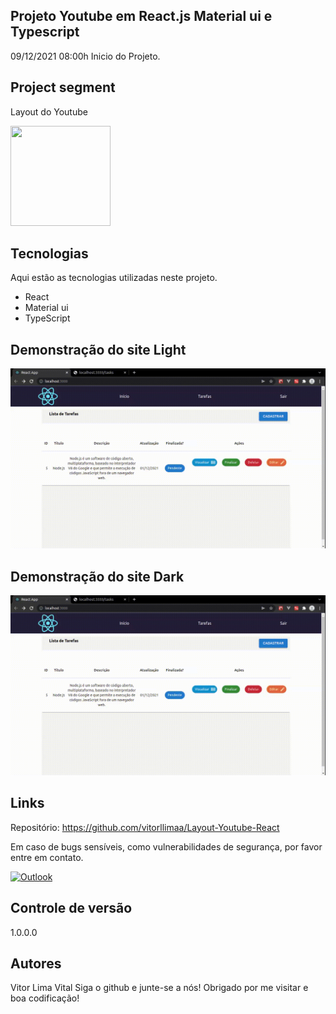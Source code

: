 ## Projeto Youtube em React.js Material ui e Typescript

09/12/2021 08:00h Inicio do Projeto.

## Project segment
Layout do Youtube

<img src="https://emojipedia-us.s3.dualstack.us-west-1.amazonaws.com/thumbs/320/apple/285/movie-camera_1f3a5.png" width="160" height="160">

## Tecnologias
Aqui estão as tecnologias utilizadas neste projeto.

* React
* Material ui
* TypeScript


## Demonstração do site Light
![Homepage image](https://github.com/vitorllimaa/Projeto-CRUD-React/blob/master/public/git_project.gif?raw=true)

## Demonstração do site Dark
![Homepage image](https://github.com/vitorllimaa/Projeto-CRUD-React/blob/master/public/git_project.gif?raw=true)

## Links
Repositório: https://github.com/vitorllimaa/Layout-Youtube-React

Em caso de bugs sensíveis, como vulnerabilidades de segurança, por favor entre em contato.

 [![Outlook](https://img.shields.io/badge/Gmail-D14836?style=for-the-badge&logo=gmail&logoColor=white)](mailto:vvital@magnasistemas.com.br)
	

## Controle de versão
1.0.0.0

## Autores
Vitor Lima Vital
Siga o github e junte-se a nós! Obrigado por me visitar e boa codificação!